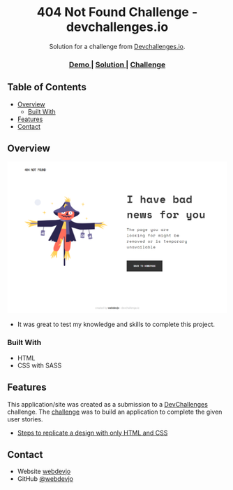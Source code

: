 <!-- Please update value in the {}  -->

<h1 align="center">404 Not Found Challenge - devchallenges.io</h1>

<div align="center">
   Solution for a challenge from  <a href="http://devchallenges.io" target="_blank">Devchallenges.io</a>.
</div>

<div align="center">
  <h3>
    <a href="https://webdevjo-404notfound.netlify.app">
      Demo
    </a>
    <span> | </span>
    <a href="https://devchallenges.io/solutions/q7BG5prT8amTJcOhtXdt">
      Solution
    </a>
    <span> | </span>
    <a href="https://devchallenges.io/challenges/wBunSb7FPrIepJZAg0sY">
      Challenge
    </a>
  </h3>
</div>

<!-- TABLE OF CONTENTS -->

## Table of Contents

- [Overview](#overview)
  - [Built With](#built-with)
- [Features](#features)
- [Contact](#contact)

<!-- OVERVIEW -->

## Overview

![screenshot](./assets/images/404notfound-preview.png)

- It was great to test my knowledge and skills to complete this project.

### Built With

<!-- This section should list any major frameworks that you built your project using. Here are a few examples.-->

- HTML
- CSS with SASS

## Features

<!-- List the features of your application or follow the template. Don't share the figma file here :) -->

This application/site was created as a submission to a [DevChallenges](https://devchallenges.io/challenges) challenge. The [challenge](https://devchallenges.io/challenges/wBunSb7FPrIepJZAg0sY) was to build an application to complete the given user stories.


<!-- This section should list any articles or add-ons/plugins that helps you to complete the project. This is optional but it will help you in the future. For exmpale -->

- [Steps to replicate a design with only HTML and CSS](https://devchallenges-blogs.web.app/how-to-replicate-design/)

## Contact

- Website [webdevjo](https://webdevjo.github.io)
- GitHub [@webdevjo](https://github.com/webdevjo)
